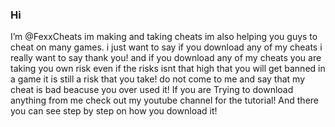 ### Hi
I’m @FexxCheats im making and taking cheats im also helping you guys to cheat on many games. i just want to say if you download any of my cheats i really want to say thank you! and if you download any of my cheats you are taking you own risk even if the risks isnt that high that you will get banned in a game it is still a risk that you take! do not come to me and say that my cheat is bad beacuse you over used it!
If you are Trying to download anything from me check out my youtube channel for the tutorial! And there you can see step by step on how you download it!

